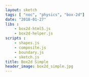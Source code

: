 ```yaml
---
layout: sketch
tags: [ "noc", "physics", "box-2d"]
date: "2018-01-27"
libs :
    - box2d-html5.js
    - box2d-helper.js
scripts : 
    - shapes.js
    - composite.js
    - boundary.js
    - sketch.js
title: Box2d Simple
header_image: box2d_simple.jpg
---
```

